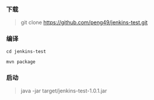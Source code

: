 ### 下载
> git clone https://github.com/peng49/jenkins-test.git

### 编译
```shell
cd jenkins-test

mvn package
```

### 启动
> java -jar target/jenkins-test-1.0.1.jar
